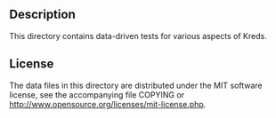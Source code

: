 Description
------------

This directory contains data-driven tests for various aspects of Kreds.

License
--------

The data files in this directory are distributed under the MIT software
license, see the accompanying file COPYING or
http://www.opensource.org/licenses/mit-license.php.

